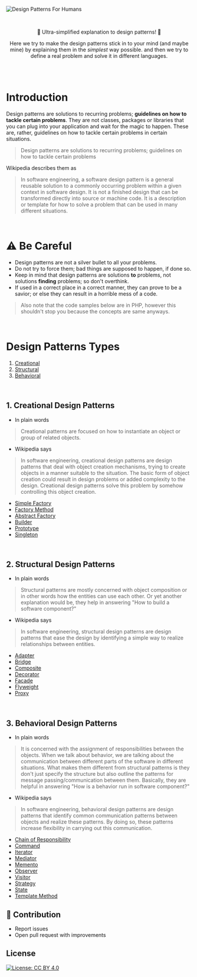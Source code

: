 ![Design Patterns For Humans](https://cloud.githubusercontent.com/assets/11269635/23065273/1b7e5938-f515-11e6-8dd3-d0d58de6bb9a.png)

<br>

<p align="center">
🎉 Ultra-simplified explanation to design patterns! 🎉
</p>
<p align="center">
Here we try to make the design patterns stick in to your mind (and maybe mine) by explaining them in the <i>simplest</i> way possible. 
and then we try to define a real problem and solve it in different languages.
</p>

<br><br>

# Introduction

Design patterns are solutions to recurring problems; **guidelines on how to tackle certain problems**. They are not classes, packages or libraries that you can plug into your application and wait for the magic to happen. These are, rather, guidelines on how to tackle certain problems in certain situations.

> Design patterns are solutions to recurring problems; guidelines on how to tackle certain problems

Wikipedia describes them as

> In software engineering, a software design pattern is a general reusable solution to a commonly occurring problem within a given context in software design. It is not a finished design that can be transformed directly into source or machine code. It is a description or template for how to solve a problem that can be used in many different situations.

<br>

# ⚠️ Be Careful

- Design patterns are not a silver bullet to all your problems.
- Do not try to force them; bad things are supposed to happen, if done so. 
- Keep in mind that design patterns are solutions **to** problems, not solutions **finding** problems; so don't overthink.
- If used in a correct place in a correct manner, they can prove to be a savior; or else they can result in a horrible mess of a code.

> Also note that the code samples below are in PHP, however this shouldn't stop you because the concepts are same anyways.

<br>

# Design Patterns Types

1. [Creational](#creational-design-patterns)
2. [Structural](#structural-design-patterns)
3. [Behavioral](#behavioral-design-patterns)

<br>

## 1. Creational Design Patterns

* In plain words
> Creational patterns are focused on how to instantiate an object or group of related objects.


* Wikipedia says
> In software engineering, creational design patterns are design patterns that deal with object creation mechanisms, trying to create objects in a manner suitable to the situation. The basic form of object creation could result in design problems or added complexity to the design. Creational design patterns solve this problem by somehow controlling this object creation.

 * [Simple Factory](Creational/Simple%20Factory#-simple-factory)
 * [Factory Method](Creational/Factory%20Method#-factory-method)
 * [Abstract Factory](Creational/Abstract%20Factory#-abstract-factory)
 * [Builder](Creational/Builder#-builder)
 * [Prototype](Creational/Prototype#-prototype)
 * [Singleton](Creational/Singleton#-singleton)

<br>

## 2. Structural Design Patterns

* In plain words
> Structural patterns are mostly concerned with object composition or in other words how the entities can use each other. Or yet another explanation would be, they help in answering "How to build a software component?"

* Wikipedia says
> In software engineering, structural design patterns are design patterns that ease the design by identifying a simple way to realize relationships between entities.

 * [Adapter](Structural/Adapter#-adapter)
 * [Bridge](Structural/Bridge#-bridge)
 * [Composite](Structural/Composite#-composite)
 * [Decorator](Structural/Decorator#-decorator)
 * [Facade](Structural/Facade#-facade)
 * [Flyweight](Structural/Flyweight#-flyweight)
 * [Proxy](Structural/Proxy#-proxy)

<br>

## 3. Behavioral Design Patterns

* In plain words
> It is concerned with the assignment of responsibilities between the objects. When we talk about behavior, we are talking about the communication between different parts of the software in different situations. What makes them different from structural patterns is they don't just specify the structure but also outline the patterns for message passing/communication between them. Basically, they are helpful in answering "How is a behavior run in software component?"

* Wikipedia says
> In software engineering, behavioral design patterns are design patterns that identify common communication patterns between objects and realize these patterns. By doing so, these patterns increase flexibility in carrying out this communication.

* [Chain of Responsibility](Behavioral/Chain%20of%20Responsibility#-chain-of-responsibility)
* [Command](Behavioral/Command#-command)
* [Iterator](Behavioral/Iterator#-iterator)
* [Mediator](Behavioral/Mediator#-mediator)
* [Memento](Behavioral/Memento#-memento)
* [Observer](Behavioral/Observer#-observer)
* [Visitor](Behavioral/Visitor#-visitor)
* [Strategy](Behavioral/Strategy#-strategy)
* [State](Behavioral/State#-state)
* [Template Method](Behavioral/Template%20Method#-template-method)

## 👬 Contribution

- Report issues
- Open pull request with improvements

## License

[![License: CC BY 4.0](https://img.shields.io/badge/License-CC%20BY%204.0-lightgrey.svg)](https://creativecommons.org/licenses/by/4.0/)
